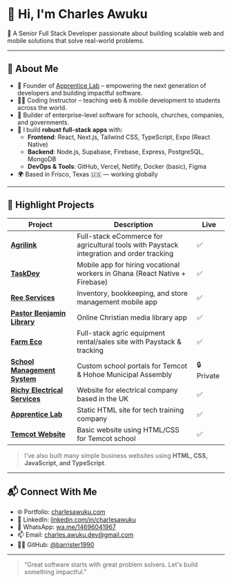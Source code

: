 # 👋 Hi, I'm Charles Awuku

🎯 A Senior Full Stack Developer passionate about building scalable web and mobile solutions that solve real-world problems.

---

## 🧠 About Me

- 💼 Founder of [Apprentice Lab](https://apprenticelab.com) – empowering the next generation of developers and building impactful software.
- 👨‍🏫 Coding Instructor – teaching web & mobile development to students across the world.
- 🏢 Builder of enterprise-level software for schools, churches, companies, and governments.
- 🔧 I build **robust full-stack apps** with:
  - **Frontend**: React, Next.js, Tailwind CSS, TypeScript, Expo (React Native)
  - **Backend**: Node.js, Supabase, Firebase, Express, PostgreSQL, MongoDB
  - **DevOps & Tools**: GitHub, Vercel, Netlify, Docker (basic), Figma
- 🌍 Based in Frisco, Texas 🇺🇸 — working globally

---

## 🚀 Highlight Projects

| Project | Description | Live |
|--------|-------------|------|
| **[Agrilink](https://agrilink-taupe.vercel.app/)** | Full-stack eCommerce for agricultural tools with Paystack integration and order tracking | ✅ |
| **[TaskDey](https://taskdey.com)** | Mobile app for hiring vocational workers in Ghana (React Native + Firebase) | ✅ |
| **[Ree Services](https://reewill.com)** | Inventory, bookkeeping, and store management mobile app | ✅ |
| **[Pastor Benjamin Library](https://play.google.com/store/apps/details?id=com.barrister2010.pbol&pcampaignid=web_share)** | Online Christian media library app | ✅ |
| **[Farm Eco](https://farm-eco.vercel.app/)** | Full-stack agric equipment rental/sales site with Paystack & tracking | ✅ |
| **[School Management System](#)** | Custom school portals for Temcot & Hohoe Municipal Assembly | 🔒 Private |
| **[Richy Electrical Services](https://richyelectricals.co.uk)** | Website for electrical company based in the UK | ✅ |
| **[Apprentice Lab](https://apprenticelabgh.com)** | Static HTML site for tech training company | ✅ |
| **[Temcot Website](https://temcot.schools.com)** | Basic website using HTML/CSS for Temcot school | ✅ |

> I've also built many simple business websites using **HTML, CSS, JavaScript, and TypeScript**.

---

## 📬 Connect With Me

- 🌐 Portfolio: [charlesawuku.com](https://charlesawuku.com)
- 💼 LinkedIn: [linkedin.com/in/charlesawuku](https://www.linkedin.com/in/charles-awuku-385b93242/)
- 💬 WhatsApp: [wa.me/14696041967](https://wa.me/14696041967)
- 📫 Email: charles.awuku.dev@gmail.com
- 🧑‍💻 GitHub: [@barrister1990](https://github.com/barrister1990)

---

> “Great software starts with great problem solvers. Let's build something impactful.”
